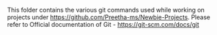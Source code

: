 This folder contains the various git commands used while working on projects under https://github.com/Preetha-ms/Newbie-Projects. Please refer to Official documentation of Git - https://git-scm.com/docs/git
